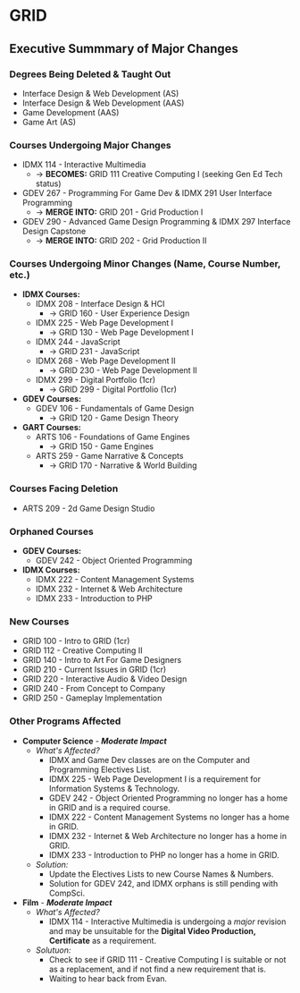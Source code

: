 # GRID
## Executive Summmary of Major Changes

### Degrees Being Deleted & Taught Out
- Interface Design & Web Development (AS)
- Interface Design & Web Development (AAS)
- Game Development (AAS)
- Game Art (AS)

### Courses Undergoing Major Changes
- IDMX 114 - Interactive Multimedia
    - → **BECOMES:** GRID 111 Creative Computing I (seeking Gen Ed Tech status)
- GDEV 267 - Programming For Game Dev & IDMX 291 User Interface Programming
    - → **MERGE INTO:** GRID 201 - Grid Production I
- GDEV 290 - Advanced Game Design Programming & IDMX 297 Interface Design Capstone
    - → **MERGE INTO:** GRID 202 - Grid Production II

### Courses Undergoing Minor Changes (Name, Course Number, etc.)
- **IDMX Courses:**
    - IDMX 208 - Interface Design & HCI
        - → GRID 160 - User Experience Design
    - IDMX 225 - Web Page Development I
        - → GRID 130 - Web Page Development I
    - IDMX 244 - JavaScript
        - → GRID 231 - JavaScript
    - IDMX 268 - Web Page Development II
        - → GRID 230 - Web Page Development II
    - IDMX 299 - Digital Portfolio (1cr)
        - → GRID 299 - Digital Portfolio (1cr)
- **GDEV Courses:**
    - GDEV 106 - Fundamentals of Game Design
        - → GRID 120 - Game Design Theory
- **GART Courses:**
    - ARTS 106 - Foundations of Game Engines
        - → GRID 150 - Game Engines
    - ARTS 259 - Game Narrative & Concepts
        - → GRID 170 - Narrative & World Building

### Courses Facing Deletion
- ARTS 209 - 2d Game Design Studio

### Orphaned Courses
- **GDEV Courses:**
    - GDEV 242 - Object Oriented Programming
- **IDMX Courses:**
    - IDMX 222 - Content Management Systems
    - IDMX 232 - Internet & Web Architecture
    - IDMX 233 - Introduction to PHP

### New Courses
- GRID 100 - Intro to GRID (1cr)
- GRID 112 - Creative Computing II
- GRID 140 - Intro to Art For Game Designers
- GRID 210 - Current Issues in GRID (1cr)
- GRID 220 - Interactive Audio & Video Design
- GRID 240 - From Concept to Company
- GRID 250 - Gameplay Implementation

### Other Programs Affected
- **Computer Science** - ***Moderate Impact***
    - *What's Affected?*
        - IDMX and Game Dev classes are on the Computer and Programming Electives List.
        - IDMX 225 - Web Page Development I is a requirement for Information Systems & Technology.
        - GDEV 242 - Object Oriented Programming no longer has a home in GRID and is a required course.
        - IDMX 222 - Content Management Systems no longer has a home in GRID.
        - IDMX 232 - Internet & Web Architecture no longer has a home in GRID.
        - IDMX 233 - Introduction to PHP no longer has a home in GRID.
    - *Solution:*
        - Update the Electives Lists to new Course Names & Numbers.
        - Solution for GDEV 242, and IDMX orphans is still pending with CompSci.
- **Film** - ***Moderate Impact***
    - *What's Affected?*
        - IDMX 114 - Interactive Multimedia is undergoing a *major* revision and may be unsuitable for the **Digital Video Production, Certificate** as a requirement.
    - *Solutuon:*
        - Check to see if GRID 111 - Creative Computing I is suitable or not as a replacement, and if not find a new requirement that is.
        - Waiting to hear back from Evan.
